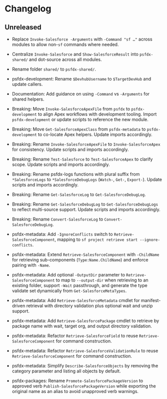 # Changelog

## Unreleased

- Replace `Invoke-Salesforce -Arguments` with `-Command "sf …"` across modules to allow non-`sf` commands where needed.
- Centralize `Invoke-Salesforce` and `Show-SalesforceResult` into `psfdx-shared/` and dot-source across all modules.
- Rename folder `shared/` to `psfdx-shared/`.
- psfdx-development: Rename `$DevhubUsername` to `$TargetDevHub` and update callers.
- Documentation: Add guidance on using `-Command` vs `-Arguments` for shared helpers.

 - Breaking: Move `Invoke-SalesforceApexFile` from `psfdx` to `psfdx-development` to align Apex workflows with development tooling. Import `psfdx-development` or update scripts to reference the new module.
 - Breaking: Move `Get-SalesforceApexClass` from `psfdx-metadata` to `psfdx-development` to co-locate Apex helpers. Update imports accordingly.
 - Breaking: Rename `Invoke-SalesforceApexFile` to `Invoke-SalesforceApex` for consistency. Update scripts and imports accordingly.
 - Breaking: Rename `Test-Salesforce` to `Test-SalesforceApex` to clarify scope. Update scripts and imports accordingly.
- Breaking: Rename psfdx-logs functions with plural suffix from `*SalesforceLogs` to `*SalesforceDebugLogs` (`Watch-`, `Get-`, `Export-`). Update scripts and imports accordingly.
- Breaking: Rename `Get-SalesforceLog` to `Get-SalesforceDebugLog`.
- Breaking: Rename `Get-SalesforceDebugLog` to `Get-SalesforceDebugLogs` to reflect multi-source support. Update scripts and imports accordingly.
 - Breaking: Rename `Convert-SalesforceLog` to `Convert-SalesforceDebugLog`.
- psfdx-metadata: Add `-IgnoreConflicts` switch to `Retrieve-SalesforceComponent`, mapping to `sf project retrieve start --ignore-conflicts`.
- psfdx-metadata: Extend `Retrieve-SalesforceComponent` with `-ChildName` for retrieving sub-components (`Type:Name.ChildName`) and enforce pairing with `-Name`.
- psfdx-metadata: Add optional `-OutputDir` parameter to `Retrieve-SalesforceComponent` to map to `--output-dir` when retrieving to an existing folder, support `-Wait` passthrough, and generate the type validate set dynamically from `Get-SalesforceMetaTypes`.
- psfdx-metadata: Add `Retrieve-SalesforceMetadata` cmdlet for manifest-driven retrieval with directory validation plus optional wait and unzip support.
- psfdx-metadata: Add `Retrieve-SalesforcePackage` cmdlet to retrieve by package name with wait, target org, and output directory validation.
- psfdx-metadata: Refactor `Retrieve-SalesforceField` to reuse `Retrieve-SalesforceComponent` for command construction.
- psfdx-metadata: Refactor `Retrieve-SalesforceValidationRule` to reuse `Retrieve-SalesforceComponent` for command construction.
- psfdx-metadata: Simplify `Describe-SalesforceObjects` by removing the category parameter and listing all objects by default.
- psfdx-packages: Rename `Promote-SalesforcePackageVersion` to approved verb `Publish-SalesforcePackageVersion` while exporting the original name as an alias to avoid unapproved verb warnings.
